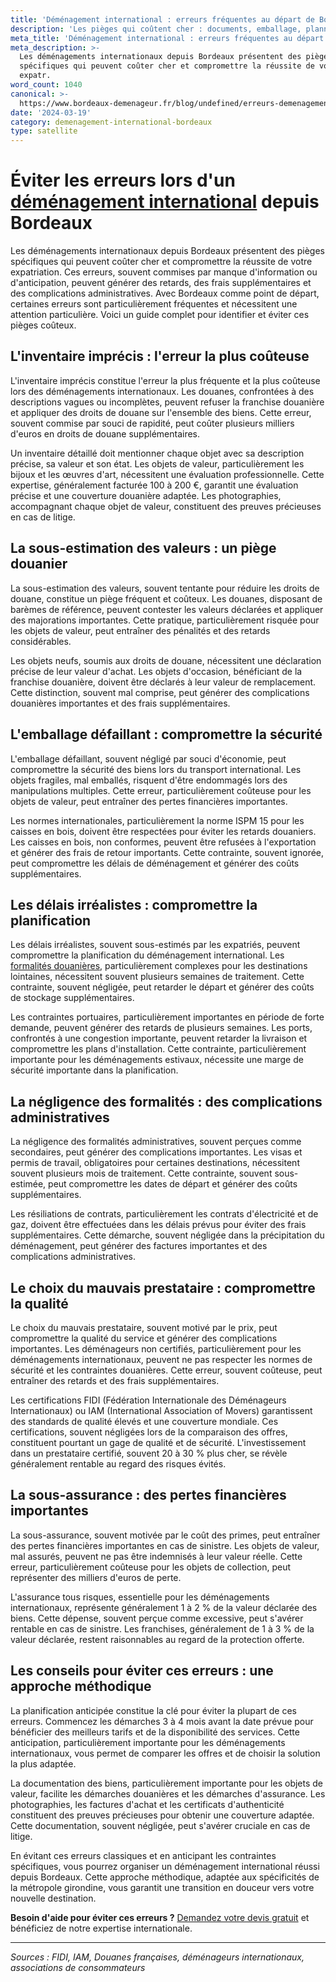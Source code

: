 ```yaml
---
title: 'Déménagement international : erreurs fréquentes au départ de Bordeaux'
description: 'Les pièges qui coûtent cher : documents, emballage, planning.'
meta_title: 'Déménagement international : erreurs fréquentes au départ de Bordeaux'
meta_description: >-
  Les déménagements internationaux depuis Bordeaux présentent des pièges
  spécifiques qui peuvent coûter cher et compromettre la réussite de votre
  expatr.
word_count: 1040
canonical: >-
  https://www.bordeaux-demenageur.fr/blog/undefined/erreurs-demenagement-international-bordeaux
date: '2024-03-19'
category: demenagement-international-bordeaux
type: satellite
---
```



# Éviter les erreurs lors d'un [déménagement international](/blog/international/guide) depuis Bordeaux

Les déménagements internationaux depuis Bordeaux présentent des pièges spécifiques qui peuvent coûter cher et compromettre la réussite de votre expatriation. Ces erreurs, souvent commises par manque d'information ou d'anticipation, peuvent générer des retards, des frais supplémentaires et des complications administratives. Avec Bordeaux comme point de départ, certaines erreurs sont particulièrement fréquentes et nécessitent une attention particulière. Voici un guide complet pour identifier et éviter ces pièges coûteux.

## L'inventaire imprécis : l'erreur la plus coûteuse

L'inventaire imprécis constitue l'erreur la plus fréquente et la plus coûteuse lors des déménagements internationaux. Les douanes, confrontées à des descriptions vagues ou incomplètes, peuvent refuser la franchise douanière et appliquer des droits de douane sur l'ensemble des biens. Cette erreur, souvent commise par souci de rapidité, peut coûter plusieurs milliers d'euros en droits de douane supplémentaires.

Un inventaire détaillé doit mentionner chaque objet avec sa description précise, sa valeur et son état. Les objets de valeur, particulièrement les bijoux et les œuvres d'art, nécessitent une évaluation professionnelle. Cette expertise, généralement facturée 100 à 200 €, garantit une évaluation précise et une couverture douanière adaptée. Les photographies, accompagnant chaque objet de valeur, constituent des preuves précieuses en cas de litige.

## La sous-estimation des valeurs : un piège douanier

La sous-estimation des valeurs, souvent tentante pour réduire les droits de douane, constitue un piège fréquent et coûteux. Les douanes, disposant de barèmes de référence, peuvent contester les valeurs déclarées et appliquer des majorations importantes. Cette pratique, particulièrement risquée pour les objets de valeur, peut entraîner des pénalités et des retards considérables.

Les objets neufs, soumis aux droits de douane, nécessitent une déclaration précise de leur valeur d'achat. Les objets d'occasion, bénéficiant de la franchise douanière, doivent être déclarés à leur valeur de remplacement. Cette distinction, souvent mal comprise, peut générer des complications douanières importantes et des frais supplémentaires.

## L'emballage défaillant : compromettre la sécurité

L'emballage défaillant, souvent négligé par souci d'économie, peut compromettre la sécurité des biens lors du transport international. Les objets fragiles, mal emballés, risquent d'être endommagés lors des manipulations multiples. Cette erreur, particulièrement coûteuse pour les objets de valeur, peut entraîner des pertes financières importantes.

Les normes internationales, particulièrement la norme ISPM 15 pour les caisses en bois, doivent être respectées pour éviter les retards douaniers. Les caisses en bois, non conformes, peuvent être refusées à l'exportation et générer des frais de retour importants. Cette contrainte, souvent ignorée, peut compromettre les délais de déménagement et générer des coûts supplémentaires.

## Les délais irréalistes : compromettre la planification

Les délais irréalistes, souvent sous-estimés par les expatriés, peuvent compromettre la planification du déménagement international. Les [formalités douanières](/blog/international/formalites-douanieres-demenagement-international), particulièrement complexes pour les destinations lointaines, nécessitent souvent plusieurs semaines de traitement. Cette contrainte, souvent négligée, peut retarder le départ et générer des coûts de stockage supplémentaires.

Les contraintes portuaires, particulièrement importantes en période de forte demande, peuvent générer des retards de plusieurs semaines. Les ports, confrontés à une congestion importante, peuvent retarder la livraison et compromettre les plans d'installation. Cette contrainte, particulièrement importante pour les déménagements estivaux, nécessite une marge de sécurité importante dans la planification.

## La négligence des formalités : des complications administratives

La négligence des formalités administratives, souvent perçues comme secondaires, peut générer des complications importantes. Les visas et permis de travail, obligatoires pour certaines destinations, nécessitent souvent plusieurs mois de traitement. Cette contrainte, souvent sous-estimée, peut compromettre les dates de départ et générer des coûts supplémentaires.

Les résiliations de contrats, particulièrement les contrats d'électricité et de gaz, doivent être effectuées dans les délais prévus pour éviter des frais supplémentaires. Cette démarche, souvent négligée dans la précipitation du déménagement, peut générer des factures importantes et des complications administratives.

## Le choix du mauvais prestataire : compromettre la qualité

Le choix du mauvais prestataire, souvent motivé par le prix, peut compromettre la qualité du service et générer des complications importantes. Les déménageurs non certifiés, particulièrement pour les déménagements internationaux, peuvent ne pas respecter les normes de sécurité et les contraintes douanières. Cette erreur, souvent coûteuse, peut entraîner des retards et des frais supplémentaires.

Les certifications FIDI (Fédération Internationale des Déménageurs Internationaux) ou IAM (International Association of Movers) garantissent des standards de qualité élevés et une couverture mondiale. Ces certifications, souvent négligées lors de la comparaison des offres, constituent pourtant un gage de qualité et de sécurité. L'investissement dans un prestataire certifié, souvent 20 à 30 % plus cher, se révèle généralement rentable au regard des risques évités.

## La sous-assurance : des pertes financières importantes

La sous-assurance, souvent motivée par le coût des primes, peut entraîner des pertes financières importantes en cas de sinistre. Les objets de valeur, mal assurés, peuvent ne pas être indemnisés à leur valeur réelle. Cette erreur, particulièrement coûteuse pour les objets de collection, peut représenter des milliers d'euros de perte.

L'assurance tous risques, essentielle pour les déménagements internationaux, représente généralement 1 à 2 % de la valeur déclarée des biens. Cette dépense, souvent perçue comme excessive, peut s'avérer rentable en cas de sinistre. Les franchises, généralement de 1 à 3 % de la valeur déclarée, restent raisonnables au regard de la protection offerte.

## Les conseils pour éviter ces erreurs : une approche méthodique

La planification anticipée constitue la clé pour éviter la plupart de ces erreurs. Commencez les démarches 3 à 4 mois avant la date prévue pour bénéficier des meilleurs tarifs et de la disponibilité des services. Cette anticipation, particulièrement importante pour les déménagements internationaux, vous permet de comparer les offres et de choisir la solution la plus adaptée.

La documentation des biens, particulièrement importante pour les objets de valeur, facilite les démarches douanières et les démarches d'assurance. Les photographies, les factures d'achat et les certificats d'authenticité constituent des preuves précieuses pour obtenir une couverture adaptée. Cette documentation, souvent négligée, peut s'avérer cruciale en cas de litige.

En évitant ces erreurs classiques et en anticipant les contraintes spécifiques, vous pourrez organiser un déménagement international réussi depuis Bordeaux. Cette approche méthodique, adaptée aux spécificités de la métropole girondine, vous garantit une transition en douceur vers votre nouvelle destination.

**Besoin d'aide pour éviter ces erreurs ?** [Demandez votre devis gratuit](https://moverz-bordeaux.fr/devis) et bénéficiez de notre expertise internationale.

---

*Sources : FIDI, IAM, Douanes françaises, déménageurs internationaux, associations de consommateurs*
